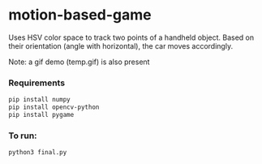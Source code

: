# motion-based-game
Uses HSV color space to track two points of a handheld object. Based on their orientation (angle with horizontal), the car moves accordingly.

Note: a gif demo (temp.gif) is also present

### Requirements
```bash
pip install numpy
pip install opencv-python
pip install pygame
```

### To run:
```bash
python3 final.py
```
